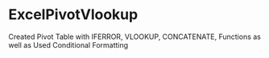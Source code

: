 # ExcelPivotVlookup
Created Pivot Table with IFERROR, VLOOKUP, CONCATENATE, Functions as well as Used Conditional Formatting
